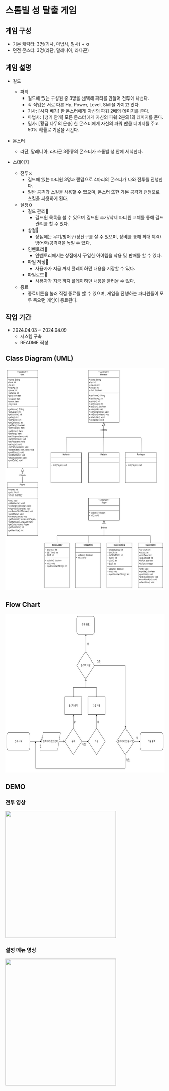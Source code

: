 # 스톰빌 성 탈출 게임

## 게임 구성
* 기본 캐릭터: 3명(기사, 마법사, 밀사) + α
* 던전 몬스터: 3명(라단, 말레니아, 라다곤)

## 게임 설명
* 길드
   * 파티
      * 길드에 있는 구성원 중 3명을 선택해 파티를 만들어 전투에 나선다.
      * 각 직업은 서로 다른 Hp, Power, Level, Skill을 가지고 있다.
      * 기사: [사자 베기] 한 몬스터에게 자신의 파워 2배의 데미지를 준다.
      * 마법사: [냉기 안개] 모든 몬스터에게 자신의 파워 2분의1의 데미지를 준다.
      * 밀사: [황금 나무의 은총] 한 몬스터에게 자신의 파워 만큼 데미지를 주고 50% 확률로 기절을 시킨다.
 * 몬스터
    * 라단, 말레니아, 라다곤 3종류의 몬스터가 스톰빌 성 안에 서식한다.

* 스테이지
    * 전투⚔️
      * 길드에 있는 파티원 3명과 랜덤으로 4마리의 몬스터가 나와 전투를 진행한다.
      * 일반 공격과 스킬을 사용할 수 있으며, 몬스터 또한 기본 공격과 랜덤으로 스킬을 사용하게 된다.
    * 설정⚙️
      * 길드 관리📝
        * 길드원 목록을 볼 수 있으며 길드원 추가/삭제 파티원 교체를 통해 길드 관리를 할 수 있다.
      * 상점🎪
        * 상점에는 무기/방어구/장신구를 살 수 있으며, 장비를 통해 최대 체력/방어력/공격력을 높일 수 있다.
      * 인벤토리👛
        * 인벤토리에서는 상점에서 구입한 아이템을 착용 및 판매를 할 수 있다.
      * 파일 저장📁
        * 사용자가 지금 까지 플레이하던 내용을 저장할 수 있다.
      * 파일로드📁
        * 사용자가 지금 까지 플레이하던 내용을 불러올 수 있다.
    * 종료
      * 종료버튼을 눌러 직접 종료를 할 수 있으며, 게임을 진행하는 파티원들이 모두 죽으면 게임이 종료된다.

## 작업 기간
* 2024.04.03 ~ 2024.04.09
  * 시스템 구축
  * README 작성

## Class Diagram (UML)
<img src = "https://github.com/mingikim-giv/rpgGame/blob/master/images/ELDEN.jpg?raw=true" width = "700px" height = "700px">

## Flow Chart
<img src = "https://github.com/mingikim-giv/rpgGame/blob/master/images/flowchart.jpg?raw=true" width = "700px" height = "500px">

## DEMO
### 전투 영상
<img src = "https://github.com/mingikim-giv/rpgGame/blob/master/images/%EC%A0%84%ED%88%AC%EC%98%81%EC%83%81.gif?raw=true" width = "350px" height = "400px">

### 설정 메뉴 영상
<img src = "https://github.com/mingikim-giv/rpgGame/blob/master/images/%EC%84%A4%EC%A0%95.gif?raw=true" width = "350px" height = "400px">
